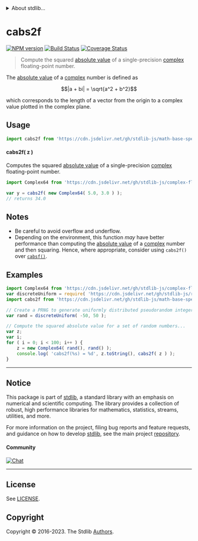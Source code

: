<!--

@license Apache-2.0

Copyright (c) 2021 The Stdlib Authors.

Licensed under the Apache License, Version 2.0 (the "License");
you may not use this file except in compliance with the License.
You may obtain a copy of the License at

   http://www.apache.org/licenses/LICENSE-2.0

Unless required by applicable law or agreed to in writing, software
distributed under the License is distributed on an "AS IS" BASIS,
WITHOUT WARRANTIES OR CONDITIONS OF ANY KIND, either express or implied.
See the License for the specific language governing permissions and
limitations under the License.

-->


<details>
  <summary>
    About stdlib...
  </summary>
  <p>We believe in a future in which the web is a preferred environment for numerical computation. To help realize this future, we've built stdlib. stdlib is a standard library, with an emphasis on numerical and scientific computation, written in JavaScript (and C) for execution in browsers and in Node.js.</p>
  <p>The library is fully decomposable, being architected in such a way that you can swap out and mix and match APIs and functionality to cater to your exact preferences and use cases.</p>
  <p>When you use stdlib, you can be absolutely certain that you are using the most thorough, rigorous, well-written, studied, documented, tested, measured, and high-quality code out there.</p>
  <p>To join us in bringing numerical computing to the web, get started by checking us out on <a href="https://github.com/stdlib-js/stdlib">GitHub</a>, and please consider <a href="https://opencollective.com/stdlib">financially supporting stdlib</a>. We greatly appreciate your continued support!</p>
</details>

# cabs2f

[![NPM version][npm-image]][npm-url] [![Build Status][test-image]][test-url] [![Coverage Status][coverage-image]][coverage-url] <!-- [![dependencies][dependencies-image]][dependencies-url] -->

> Compute the squared [absolute value][absolute-value] of a single-precision [complex][@stdlib/complex/float32] floating-point number.

<section class="intro">

The [absolute value][absolute-value] of a [complex][@stdlib/complex/float32] number is defined as

<!-- <equation class="equation" label="eq:absolute_value_complex" align="center" raw="|a + bi| = \sqrt{a^2 + b^2}" alt="Absolute value"> -->

```math
|a + bi| = \sqrt{a^2 + b^2}
```

<!-- <div class="equation" align="center" data-raw-text="|a + bi| = \sqrt{a^2 + b^2}" data-equation="eq:absolute_value_complex">
    <img src="https://cdn.jsdelivr.net/gh/stdlib-js/stdlib@6b7ea3a67c5943feb168cbe1336ba977959acf9a/lib/node_modules/@stdlib/math/base/special/cabs2f/docs/img/equation_absolute_value_complex.svg" alt="Absolute value">
    <br>
</div> -->

<!-- </equation> -->

which corresponds to the length of a vector from the origin to a complex value plotted in the complex plane.

</section>

<!-- /.intro -->



<section class="usage">

## Usage

```javascript
import cabs2f from 'https://cdn.jsdelivr.net/gh/stdlib-js/math-base-special-cabs2f@v0.1.0-deno/mod.js';
```

#### cabs2f( z )

Computes the squared [absolute value][absolute-value] of a single-precision [complex][@stdlib/complex/float32] floating-point number.

```javascript
import Complex64 from 'https://cdn.jsdelivr.net/gh/stdlib-js/complex-float32@deno/mod.js';

var y = cabs2f( new Complex64( 5.0, 3.0 ) );
// returns 34.0
```

</section>

<!-- /.usage -->

<section class="notes">

## Notes

-   Be careful to avoid overflow and underflow.
-   Depending on the environment, this function _may_ have better performance than computing the [absolute value][absolute-value] of a [complex][@stdlib/complex/float32] number and then squaring. Hence, where appropriate, consider using `cabs2f()` over [`cabsf()`][@stdlib/math/base/special/cabsf].

</section>

<!-- /.notes -->

<section class="examples">

## Examples

<!-- eslint-disable max-len -->

<!-- eslint no-undef: "error" -->

```javascript
import Complex64 from 'https://cdn.jsdelivr.net/gh/stdlib-js/complex-float32@deno/mod.js';
var discreteUniform = require( 'https://cdn.jsdelivr.net/gh/stdlib-js/random-base-discrete-uniform' ).factory;
import cabs2f from 'https://cdn.jsdelivr.net/gh/stdlib-js/math-base-special-cabs2f@v0.1.0-deno/mod.js';

// Create a PRNG to generate uniformly distributed pseudorandom integers:
var rand = discreteUniform( -50, 50 );

// Compute the squared absolute value for a set of random numbers...
var z;
var i;
for ( i = 0; i < 100; i++ ) {
    z = new Complex64( rand(), rand() );
    console.log( 'cabs2f(%s) = %d', z.toString(), cabs2f( z ) );
}
```

</section>

<!-- /.examples -->

<!-- C interface documentation. -->



<!-- Section for related `stdlib` packages. Do not manually edit this section, as it is automatically populated. -->

<section class="related">

</section>

<!-- /.related -->

<!-- Section for all links. Make sure to keep an empty line after the `section` element and another before the `/section` close. -->


<section class="main-repo" >

* * *

## Notice

This package is part of [stdlib][stdlib], a standard library with an emphasis on numerical and scientific computing. The library provides a collection of robust, high performance libraries for mathematics, statistics, streams, utilities, and more.

For more information on the project, filing bug reports and feature requests, and guidance on how to develop [stdlib][stdlib], see the main project [repository][stdlib].

#### Community

[![Chat][chat-image]][chat-url]

---

## License

See [LICENSE][stdlib-license].


## Copyright

Copyright &copy; 2016-2023. The Stdlib [Authors][stdlib-authors].

</section>

<!-- /.stdlib -->

<!-- Section for all links. Make sure to keep an empty line after the `section` element and another before the `/section` close. -->

<section class="links">

[npm-image]: http://img.shields.io/npm/v/@stdlib/math-base-special-cabs2f.svg
[npm-url]: https://npmjs.org/package/@stdlib/math-base-special-cabs2f

[test-image]: https://github.com/stdlib-js/math-base-special-cabs2f/actions/workflows/test.yml/badge.svg?branch=v0.1.0
[test-url]: https://github.com/stdlib-js/math-base-special-cabs2f/actions/workflows/test.yml?query=branch:v0.1.0

[coverage-image]: https://img.shields.io/codecov/c/github/stdlib-js/math-base-special-cabs2f/main.svg
[coverage-url]: https://codecov.io/github/stdlib-js/math-base-special-cabs2f?branch=main

<!--

[dependencies-image]: https://img.shields.io/david/stdlib-js/math-base-special-cabs2f.svg
[dependencies-url]: https://david-dm.org/stdlib-js/math-base-special-cabs2f/main

-->

[chat-image]: https://img.shields.io/gitter/room/stdlib-js/stdlib.svg
[chat-url]: https://app.gitter.im/#/room/#stdlib-js_stdlib:gitter.im

[stdlib]: https://github.com/stdlib-js/stdlib

[stdlib-authors]: https://github.com/stdlib-js/stdlib/graphs/contributors

[umd]: https://github.com/umdjs/umd
[es-module]: https://developer.mozilla.org/en-US/docs/Web/JavaScript/Guide/Modules

[deno-url]: https://github.com/stdlib-js/math-base-special-cabs2f/tree/deno
[umd-url]: https://github.com/stdlib-js/math-base-special-cabs2f/tree/umd
[esm-url]: https://github.com/stdlib-js/math-base-special-cabs2f/tree/esm
[branches-url]: https://github.com/stdlib-js/math-base-special-cabs2f/blob/main/branches.md

[stdlib-license]: https://raw.githubusercontent.com/stdlib-js/math-base-special-cabs2f/main/LICENSE

[absolute-value]: https://en.wikipedia.org/wiki/Absolute_value

[@stdlib/math/base/special/cabsf]: https://github.com/stdlib-js/math-base-special-cabsf/tree/deno

[@stdlib/complex/float32]: https://github.com/stdlib-js/complex-float32/tree/deno

</section>

<!-- /.links -->
